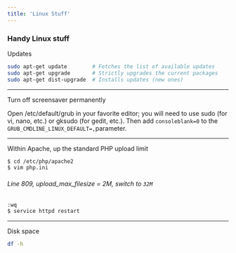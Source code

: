 ```yaml
---
title: 'Linux Stuff'
---
```


### Handy Linux stuff

Updates

```sh
sudo apt-get update        # Fetches the list of available updates
sudo apt-get upgrade       # Strictly upgrades the current packages
sudo apt-get dist-upgrade  # Installs updates (new ones)
```
---

Turn off screensaver permanently

Open /etc/default/grub in your favorite editor; you will need to use sudo (for vi, nano, etc.) or gksudo (for gedit, etc.). 
Then add `consoleblank=0` to the `GRUB_CMDLINE_LINUX_DEFAULT=,`parameter.

---

Within Apache, up the standard PHP upload limit

```sh
$ cd /etc/php/apache2
$ vim php.ini
```
###### Line 809, upload_max_filesize = 2M, switch to `32M`
```sh
:wq
$ service httpd restart
```
---



Disk space
```sh
df -h
```
